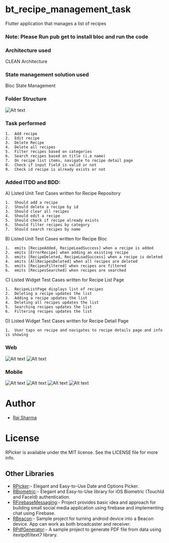 # bt_recipe_management_task
Flutter application that manages a list of recipes

### Note: Please Run pub get to install bloc and run the code

### Architecture used
CLEAN Architecture

### State management solution used
Bloc State Management

### Folder Structure
![Alt text](https://github.com/rheyansh/bt_recipe_task/blob/main/Screenshots/folder_struct.png)

### Task performed
	1.	Add recipe
	2.	Edit recipe
	3.	Delete Recipe
	4.	Delete all recipes
	5.	Filter recipes based on categories
	6.	Search recipes based on title (i.e name)
	7.	On recipe list items, navigate to recipe detail page
	8.	Check if input field is valid or not
	9.	Check id recipe is already exists or not

### Added lTDD and BDD:

A) Listed Unit Test Cases written for Recipe Repository

	1.	Should add a recipe
	2.	Should delete a recipe by id
	3.	Should clear all recipes
	4.	Should edit a recipe
	5.	Should check if recipe already exists
	6.	Should filter recipes by category
	7.	Should search recipes by name

B) Listed Unit Test Cases written for Recipe Bloc

	1.	emits [RecipeAdded, RecipeLoadSuccess] when a recipe is added
	2.	emits [ErrorRecipe] when adding an existing recipe
	3.	emits [RecipeDeleted, RecipeLoadSuccess] when a recipe is deleted
	4.	emits [AllRecipesDeleted] when all recipes are deleted
	5.	emits [RecipesFiltered] when recipes are filtered
	6.	emits [RecipesSearched] when recipes are searched

C) Listed Widget Test Cases written for Recipe List Page

	1.	RecipeListPage displays list of recipes
	2.	Deleting a recipe updates the list
	3.	Adding a recipe updates the list
	4.	Deleting all recipes updates the list
	5.	Searching recipes updates the list
	6.	Filtering recipes updates the list

D) Listed Widget Test Cases written for Recipe Detail Page

	1.	User taps on recipe and navigates to recipe details page and info is showing

### Web
![Alt text](https://github.com/rheyansh/bt_recipe_task/blob/main/Screenshots/web_1.png)
![Alt text](https://github.com/rheyansh/bt_recipe_task/blob/main/Screenshots/web_2.png)

### Mobile
![Alt text](https://github.com/rheyansh/bt_recipe_task/blob/main/Screenshots/mob_1.png)
![Alt text](https://github.com/rheyansh/bt_recipe_task/blob/main/Screenshots/mob_2.png)
![Alt text](https://github.com/rheyansh/bt_recipe_task/blob/main/Screenshots/mob_3.png)
![Alt text](https://github.com/rheyansh/bt_recipe_task/blob/main/Screenshots/mob_4.png)

# Author

* [Raj Sharma](https://sites.google.com/view/rheyansh)

# License
RPicker is available under the MIT license. See the LICENSE file for more info.

## Other Libraries
* [RPicker](https://github.com/rheyansh/RPicker):-  Elegant and Easy-to-Use Date and Options Picker.
* [RBiometric](https://github.com/rheyansh/RBiometric):- Elegant and Easy-to-Use library for iOS Biometric (TouchId and FaceId) authentication.
* [RFirebaseMessaging](https://github.com/rheyansh/RFirebaseMessaging):- Project provides basic idea and approach for building small social media application using firebase and implementing chat using Firebase.
* [RBeacon](https://github.com/rheyansh/RBeacon):- Sample project for turning android device into a Beacon device. App can work as both broadcaster and receiver.
* [RPdfGenerator](https://github.com/rheyansh/RPdfGenerator):- A sample project to generate PDF file from data using itextpdf/itext7 library.
